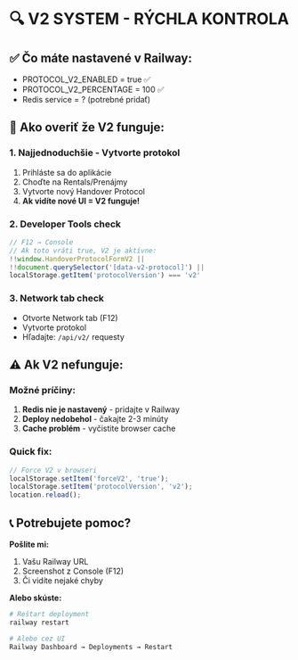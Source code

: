 # 🔍 V2 SYSTEM - RÝCHLA KONTROLA

## ✅ Čo máte nastavené v Railway:
- PROTOCOL_V2_ENABLED = true ✅
- PROTOCOL_V2_PERCENTAGE = 100 ✅
- Redis service = ? (potrebné pridať)

## 🧪 Ako overiť že V2 funguje:

### 1. Najjednoduchšie - Vytvorte protokol
1. Prihláste sa do aplikácie
2. Choďte na Rentals/Prenájmy
3. Vytvorte nový Handover Protocol
4. **Ak vidíte nové UI = V2 funguje!**

### 2. Developer Tools check
```javascript
// F12 → Console
// Ak toto vráti true, V2 je aktívne:
!!window.HandoverProtocolFormV2 || 
!!document.querySelector('[data-v2-protocol]') ||
localStorage.getItem('protocolVersion') === 'v2'
```

### 3. Network tab check
- Otvorte Network tab (F12)
- Vytvorte protokol
- Hľadajte: `/api/v2/` requesty

## ⚠️ Ak V2 nefunguje:

### Možné príčiny:
1. **Redis nie je nastavený** - pridajte v Railway
2. **Deploy nedobehol** - čakajte 2-3 minúty
3. **Cache problém** - vyčistite browser cache

### Quick fix:
```javascript
// Force V2 v browseri
localStorage.setItem('forceV2', 'true');
localStorage.setItem('protocolVersion', 'v2');
location.reload();
```

## 📞 Potrebujete pomoc?

**Pošlite mi:**
1. Vašu Railway URL
2. Screenshot z Console (F12)
3. Či vidíte nejaké chyby

**Alebo skúste:**
```bash
# Reštart deployment
railway restart

# Alebo cez UI
Railway Dashboard → Deployments → Restart
```
